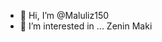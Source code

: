 - 👋 Hi, I’m @Maluliz150
- 👀 I’m interested in ... Zenin Maki

<!---
Maluliz150/Maluliz150 is a ✨ special ✨ repository because its `README.md` (this file) appears on your GitHub profile.
You can click the Preview link to take a look at your changes.
--->
